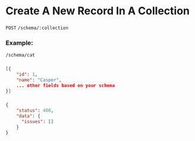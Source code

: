 # Create A New Record In A Collection

`POST` `/schema/:collection`

### Example:

`/schema/cat`

### <Badge type="tip" text="Success Response:" />

```json
[{
    "id": 1,
    "name": "Casper",
    ... other fields based on your schema
}]
```

### <Badge type="danger" text="Error Response:" />

```json
{
    "status": 400,
    "data": {
      "issues": []
    }
}
```
